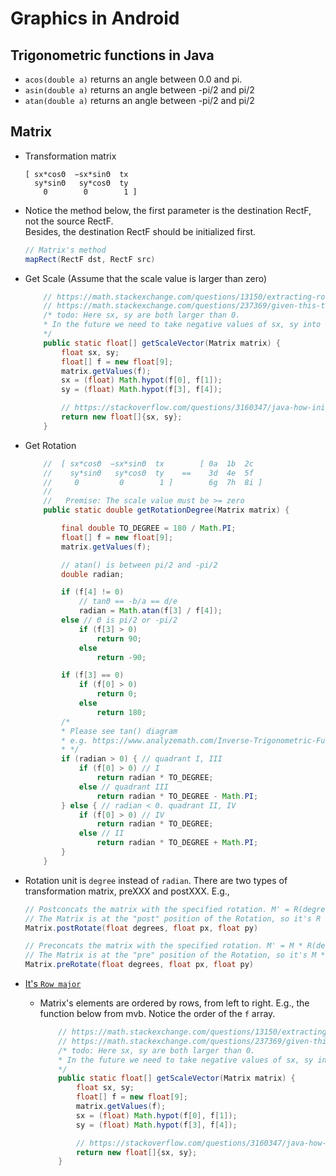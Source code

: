# Graphics in Android

## Trigonometric functions in Java
* `acos(double a)` returns an angle between 0.0 and pi.
* `asin(double a)` returns an angle between -pi/2 and pi/2
* `atan(double a)` returns an angle between -pi/2 and pi/2


## Matrix
* Transformation matrix
	```
	[ sx*cosΘ  −sx*sinΘ  tx
	  sy*sinΘ   sy*cosΘ  ty
		0        0        1 ]
	```

* Notice the method below, the first parameter is the destination RectF, not the source RectF.\
Besides, the destination RectF should be initialized first.
	```java
	// Matrix's method
	mapRect(RectF dst, RectF src)
	```

* Get Scale (Assume that the scale value is larger than zero)
	```java
		// https://math.stackexchange.com/questions/13150/extracting-rotation-scale-values-from-2d-transformation-matrix/13165
		// https://math.stackexchange.com/questions/237369/given-this-transformation-matrix-how-do-i-decompose-it-into-translation-rotati
		/* todo: Here sx, sy are both larger than 0.
		* In the future we need to take negative values of sx, sy into consideration.
		*/
		public static float[] getScaleVector(Matrix matrix) {
			float sx, sy;
			float[] f = new float[9];
			matrix.getValues(f);
			sx = (float) Math.hypot(f[0], f[1]);
			sy = (float) Math.hypot(f[3], f[4]);

			// https://stackoverflow.com/questions/3160347/java-how-initialize-an-array-in-java-in-one-line
			return new float[]{sx, sy};
		}
	```

* Get Rotation
	```java
		//	[ sx*cosΘ  −sx*sinΘ  tx        [ 0a  1b  2c
		//    sy*sinΘ   sy*cosΘ  ty    ==    3d  4e  5f
		//     0         0        1 ]        6g  7h  8i ]
		//
		//	 Premise: The scale value must be >= zero
		public static double getRotationDegree(Matrix matrix) {

			final double TO_DEGREE = 180 / Math.PI;
			float[] f = new float[9];
			matrix.getValues(f);

			// atan() is between pi/2 and -pi/2
			double radian;

			if (f[4] != 0)
				// tanΘ == -b/a == d/e
				radian = Math.atan(f[3] / f[4]);
			else // Θ is pi/2 or -pi/2
				if (f[3] > 0)
					return 90;
				else
					return -90;

			if (f[3] == 0)
				if (f[0] > 0)
					return 0;
				else
					return 180;
			/*
			* Please see tan() diagram
			* e.g. https://www.analyzemath.com/Inverse-Trigonometric-Functions/Arctan.html
			* */
			if (radian > 0) { // quadrant I, III
				if (f[0] > 0) // I
					return radian * TO_DEGREE;
				else // quadrant III
					return radian * TO_DEGREE - Math.PI;
			} else { // radian < 0. quadrant II, IV
				if (f[0] > 0) // IV
					return radian * TO_DEGREE;
				else // II
					return radian * TO_DEGREE + Math.PI;
			}
		}
	```

* Rotation unit is `degree` instead of `radian`. There are two types of transformation matrix, preXXX and postXXX. E.g.,
	```java
	// Postconcats the matrix with the specified rotation. M' = R(degrees, px, py) * M
	// The Matrix is at the "post" position of the Rotation, so it's R * M = M'
	Matrix.postRotate(float degrees, float px, float py)

	// Preconcats the matrix with the specified rotation. M' = M * R(degrees)
	// The Matrix is at the "pre" position of the Rotation, so it's M * R = M'
	Matrix.preRotate(float degrees, float px, float py)
	```

* [It's `Row major`](https://stackoverflow.com/questions/32190006/android-matrix-setvalues-row-major-or-column-major)

	* Matrix's elements are ordered by rows, from left to right.
	E.g., the function below from mvb. Notice the order of the `f` array.
		```java
			// https://math.stackexchange.com/questions/13150/extracting-rotation-scale-values-from-2d-transformation-matrix/13165
			// https://math.stackexchange.com/questions/237369/given-this-transformation-matrix-how-do-i-decompose-it-into-translation-rotati
			/* todo: Here sx, sy are both larger than 0.
			* In the future we need to take negative values of sx, sy into consideration.
			*/
			public static float[] getScaleVector(Matrix matrix) {
				float sx, sy;
				float[] f = new float[9];
				matrix.getValues(f);
				sx = (float) Math.hypot(f[0], f[1]);
				sy = (float) Math.hypot(f[3], f[4]);

				// https://stackoverflow.com/questions/3160347/java-how-initialize-an-array-in-java-in-one-line
				return new float[]{sx, sy};
			}
		```


